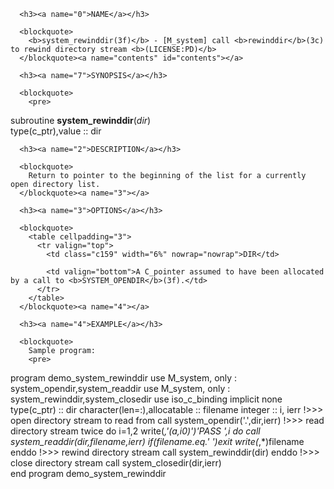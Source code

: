 <?
<body?>
<!DOCTYPE html PUBLIC "-//W3C//DTD XHTML 1.0 Transitional//EN"
    "http://www.w3.org/TR/xhtml1/DTD/xhtml1-transitional.dtd">

<html xmlns="http://www.w3.org/1999/xhtml">
<head>
  <meta name="generator" content="HTML Tidy for Cygwin (vers 25 March 2009), see www.w3.org" />

  <title></title>
</head>

<body>
  <div id="Container">
    <div id="Content">
      <div class="c158"></div><a name="0"></a>

      <h3><a name="0">NAME</a></h3>

      <blockquote>
        <b>system_rewinddir(3f)</b> - [M_system] call <b>rewinddir</b>(3c) to rewind directory stream <b>(LICENSE:PD)</b>
      </blockquote><a name="contents" id="contents"></a>

      <h3><a name="7">SYNOPSIS</a></h3>

      <blockquote>
        <pre>
subroutine <b>system_rewinddir</b>(<i>dir</i>)
<br />    type(c_ptr),value :: dir
<br />
</pre>
      </blockquote><a name="2"></a>

      <h3><a name="2">DESCRIPTION</a></h3>

      <blockquote>
        Return to pointer to the beginning of the list for a currently open directory list.
      </blockquote><a name="3"></a>

      <h3><a name="3">OPTIONS</a></h3>

      <blockquote>
        <table cellpadding="3">
          <tr valign="top">
            <td class="c159" width="6%" nowrap="nowrap">DIR</td>

            <td valign="bottom">A C_pointer assumed to have been allocated by a call to <b>SYSTEM_OPENDIR</b>(3f).</td>
          </tr>
        </table>
      </blockquote><a name="4"></a>

      <h3><a name="4">EXAMPLE</a></h3>

      <blockquote>
        Sample program:
        <pre>
   program demo_system_rewinddir
   use M_system, only : system_opendir,system_readdir
   use M_system, only : system_rewinddir,system_closedir
   use iso_c_binding
   implicit none
<br />   type(c_ptr)                  :: dir
   character(len=:),allocatable :: filename
   integer                      :: i, ierr
   !&gt;&gt;&gt; open directory stream to read from
   call system_opendir('.',dir,ierr)
   !&gt;&gt;&gt; read directory stream twice
   do i=1,2
      write(*,'(a,i0)')'PASS ',i
      do
         call system_readdir(dir,filename,ierr)
         if(filename.eq.' ')exit
         write(*,*)filename
      enddo
      !&gt;&gt;&gt; rewind directory stream
      call system_rewinddir(dir)
   enddo
   !&gt;&gt;&gt; close directory stream
   call system_closedir(dir,ierr)
<br />   end program demo_system_rewinddir
</pre>
      </blockquote><a name="5"></a>
    </div>
  </div>
</body>
</html>
